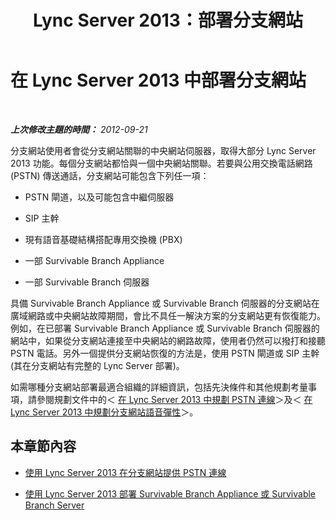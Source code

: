 ﻿---
title: Lync Server 2013：部署分支網站
TOCTitle: 部署分支網站
ms:assetid: 1475dee0-66ae-4ee5-b6f1-7409b4bbff45
ms:mtpsurl: https://technet.microsoft.com/zh-tw/library/Gg398217(v=OCS.15)
ms:contentKeyID: 49290180
ms.date: 08/10/2015
mtps_version: v=OCS.15
ms.translationtype: HT
---

# 在 Lync Server 2013 中部署分支網站

 

_**上次修改主題的時間：** 2012-09-21_

分支網站使用者會從分支網站關聯的中央網站伺服器，取得大部分 Lync Server 2013 功能。每個分支網站都恰與一個中央網站關聯。若要與公用交換電話網路 (PSTN) 傳送通話，分支網站可能包含下列任一項：

  - PSTN 閘道，以及可能包含中繼伺服器

  - SIP 主幹

  - 現有語音基礎結構搭配專用交換機 (PBX)

  - 一部 Survivable Branch Appliance

  - 一部 Survivable Branch 伺服器

具備 Survivable Branch Appliance 或 Survivable Branch 伺服器的分支網站在廣域網路或中央網站故障期間，會比不具任一解決方案的分支網站更有恢復能力。例如，在已部署 Survivable Branch Appliance 或 Survivable Branch 伺服器的網站中，如果從分支網站連接至中央網站的網路故障，使用者仍然可以撥打和接聽 PSTN 電話。另外一個提供分支網站恢復的方法是，使用 PSTN 閘道或 SIP 主幹 (其在分支網站有完整的 Lync Server 部署)。

如需哪種分支網站部署最適合組織的詳細資訊，包括先決條件和其他規劃考量事項，請參閱規劃文件中的＜ [在 Lync Server 2013 中規劃 PSTN 連線](lync-server-2013-planning-for-pstn-connectivity.md)＞及＜ [在 Lync Server 2013 中規劃分支網站語音彈性](lync-server-2013-planning-for-branch-site-voice-resiliency.md)＞。

## 本章節內容

  - [使用 Lync Server 2013 在分支網站提供 PSTN 連線](lync-server-2013-providing-pstn-connectivity-at-a-branch-site.md)

  - [使用 Lync Server 2013 部署 Survivable Branch Appliance 或 Survivable Branch Server](lync-server-2013-deploying-a-survivable-branch-appliance-or-server.md)

